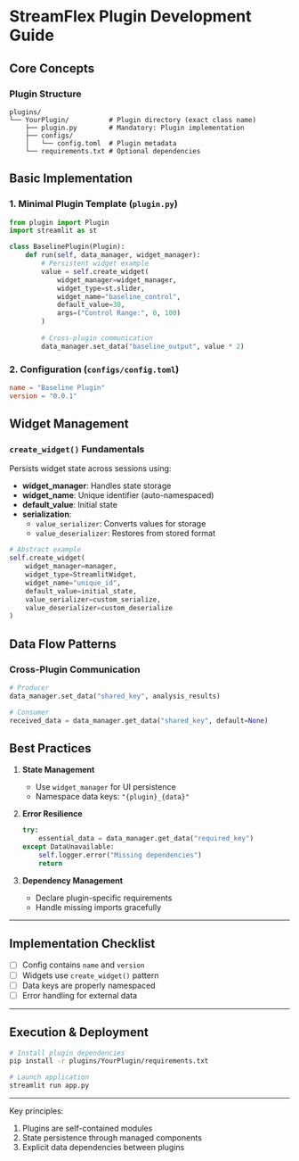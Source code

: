 # StreamFlex Plugin Development Guide

## Core Concepts

### Plugin Structure
```
plugins/
└── YourPlugin/          # Plugin directory (exact class name)
    ├── plugin.py        # Mandatory: Plugin implementation
    ├── configs/
    │   └── config.toml  # Plugin metadata
    └── requirements.txt # Optional dependencies
```

## Basic Implementation

### 1. Minimal Plugin Template (`plugin.py`)
```python
from plugin import Plugin
import streamlit as st

class BaselinePlugin(Plugin):
    def run(self, data_manager, widget_manager):
        # Persistent widget example
        value = self.create_widget(
            widget_manager=widget_manager,
            widget_type=st.slider,
            widget_name="baseline_control",
            default_value=30,
            args=("Control Range:", 0, 100)
        )
        
        # Cross-plugin communication
        data_manager.set_data("baseline_output", value * 2)
```

### 2. Configuration (`configs/config.toml`)
```toml
name = "Baseline Plugin"
version = "0.0.1"
```

## Widget Management

### `create_widget()` Fundamentals
Persists widget state across sessions using:
- **widget_manager**: Handles state storage
- **widget_name**: Unique identifier (auto-namespaced)
- **default_value**: Initial state
- **serialization**:
  - `value_serializer`: Converts values for storage
  - `value_deserializer`: Restores from stored format

```python
# Abstract example
self.create_widget(
    widget_manager=manager,
    widget_type=StreamlitWidget,
    widget_name="unique_id",
    default_value=initial_state,
    value_serializer=custom_serialize,
    value_deserializer=custom_deserialize
)
```

## Data Flow Patterns

### Cross-Plugin Communication
```python
# Producer
data_manager.set_data("shared_key", analysis_results)

# Consumer
received_data = data_manager.get_data("shared_key", default=None)
```

## Best Practices

1. **State Management**
   - Use `widget_manager` for UI persistence
   - Namespace data keys: `"{plugin}_{data}"`

2. **Error Resilience**
   ```python
   try:
       essential_data = data_manager.get_data("required_key")
   except DataUnavailable:
       self.logger.error("Missing dependencies")
       return
   ```

3. **Dependency Management**
   - Declare plugin-specific requirements
   - Handle missing imports gracefully

---

## Implementation Checklist

- [ ] Config contains `name` and `version`
- [ ] Widgets use `create_widget()` pattern
- [ ] Data keys are properly namespaced
- [ ] Error handling for external data

---

## Execution & Deployment

```bash
# Install plugin dependencies
pip install -r plugins/YourPlugin/requirements.txt

# Launch application
streamlit run app.py
```

---

Key principles:
1. Plugins are self-contained modules
2. State persistence through managed components
3. Explicit data dependencies between plugins